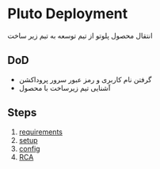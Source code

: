 # Pluto Deployment

انتقال محصول پلوتو از تیم توسعه به تیم زیر ساخت

## DoD

- گرفتن نام کاربری و رمز عبور سرور پروداکشن
- آشنایی تیم زیرساخت با محصول

## Steps
1. [requirements](./01-requirements.md)
2. [setup](./02-setup.md)
3. [config](./03-configure.md)
4. [RCA](./99-rca.md)